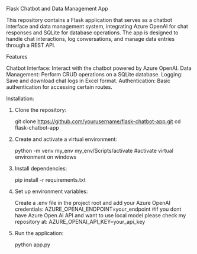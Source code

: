 Flask Chatbot and Data Management App


This repository contains a Flask application that serves as a chatbot interface and data management system, integrating Azure OpenAI for chat responses and SQLite for database operations. The app is designed to handle chat interactions, log conversations, and manage data entries through a REST API.


Features


Chatbot Interface: Interact with the chatbot powered by Azure OpenAI.
Data Management: Perform CRUD operations on a SQLite database.
Logging: Save and download chat logs in Excel format.
Authentication: Basic authentication for accessing certain routes.

Installation:


1. Clone the repository:


     git clone https://github.com/yourusername/flask-chatbot-app.git
     cd flask-chatbot-app


2. Create and activate a virtual environment:


     python -m venv my_env
     my_env/Scripts/activate #activate virtual environment on windows
3. Install dependencies:


     pip install -r requirements.txt


4. Set up environment variables:


     Create a .env file in the project root and add your Azure OpenAI credentials:
     AZURE_OPENAI_ENDPOINT=your_endpoint     #if you dont have Azure Open Ai API and want to use local model please check my repository at: 
     AZURE_OPENAI_API_KEY=your_api_key


5. Run the application:


     python app.py
